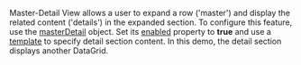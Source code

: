 Master-Detail View allows a user to expand a row ('master') and display the related content ('details') in the expanded section. To configure this feature, use the [masterDetail](/Documentation/ApiReference/UI_Components/dxDataGrid/Configuration/masterDetail/) object. Set its [enabled](/Documentation/ApiReference/UI_Components/dxDataGrid/Configuration/masterDetail/#enabled) property to **true** and use a [template](/Documentation/ApiReference/UI_Components/dxDataGrid/Configuration/masterDetail/#template) to specify detail section content. In this demo, the detail section displays another DataGrid.
